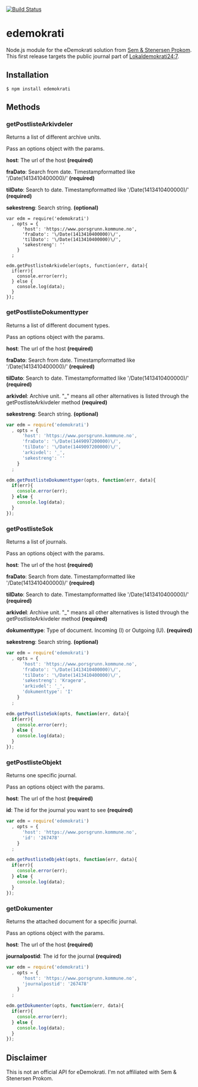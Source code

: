 [![Build Status](https://travis-ci.org/zrrrzzt/edemokrati.svg?branch=master)](https://travis-ci.org/zrrrzzt/edemokrati)
# edemokrati 

Node.js module for the eDemokrati solution from [Sem & Stenersen Prokom](http://www.prokom.no/).
This first release targets the public journal part of [Lokaldemokrati24:7](http://www.prokom.no/Produkter/Portal/Lokaldemokrati247/).

## Installation

```
$ npm install edemokrati
```

## Methods

### getPostlisteArkivdeler

Returns a list of different archive units.
 
Pass an options object with the params.

**host**: The url of the host **(required)**

**fraDato**: Search from date. Timestampformatted like '\/Date(1413410400000)\/' **(required)**

**tilDato**: Search to date. Timestampformatted like '\/Date(1413410400000)\/' **(required)**

**søkestreng**: Search string. **(optional)**

```
var edm = require('edemokrati')
  , opts = {
      'host': 'https://www.porsgrunn.kommune.no',
      'fraDato': '\/Date(1413410400000)\/',
      'tilDato': '\/Date(1413410400000)\/',
      'søkestreng': ''
    }
  ;

edm.getPostlisteArkivdeler(opts, function(err, data){
  if(err){
    console.error(err);
  } else {
    console.log(data);
  }
});
```

### getPostlisteDokumenttyper

Returns a list of different document types.
 
Pass an options object with the params.

**host**: The url of the host **(required)**

**fraDato**: Search from date. Timestampformatted like '\/Date(1413410400000)\/' **(required)**

**tilDato**: Search to date. Timestampformatted like '\/Date(1413410400000)\/' **(required)**

**arkivdel**: Archive unit. "_" means all other alternatives is listed through the getPostlisteArkivdeler method **(required)**

**søkestreng**: Search string. **(optional)**

```javascript
var edm = require('edemokrati')
  , opts = {
      'host': 'https://www.porsgrunn.kommune.no',
      'fraDato': '\/Date(1449097200000)\/',
      'tilDato': '\/Date(1449097200000)\/',
      'arkivdel': '_',
      'søkestreng': ''
    }
  ;

edm.getPostlisteDokumenttyper(opts, function(err, data){
  if(err){
    console.error(err);
  } else {
    console.log(data);
  }
});
```

### getPostlisteSok

Returns a list of journals.
 
Pass an options object with the params.

**host**: The url of the host **(required)**

**fraDato**: Search from date. Timestampformatted like '\/Date(1413410400000)\/' **(required)**

**tilDato**: Search to date. Timestampformatted like '\/Date(1413410400000)\/' **(required)**

**arkivdel**: Archive unit. "_" means all other alternatives is listed through the getPostlisteArkivdeler method **(required)**

**dokumenttype**: Type of document. Incoming (I) or Outgoing (U). **(required)**

**søkestreng**: Search string. **(optional)**

```javascript
var edm = require('edemokrati')
  , opts = {
      'host': 'https://www.porsgrunn.kommune.no',
      'fraDato': '\/Date(1413410400000)\/',
      'tilDato': '\/Date(1413410400000)\/',
      'søkestreng': 'Kragerø',
      'arkivdel': '_',
      'dokumenttype': 'I'
    }
  ;

edm.getPostlisteSok(opts, function(err, data){
  if(err){
    console.error(err);
  } else {
    console.log(data);
  }
});
```

### getPostlisteObjekt

Returns one specific journal.
 
Pass an options object with the params.

**host**: The url of the host **(required)**

**id**: The id for the journal you want to see **(required)**

```javascript
var edm = require('edemokrati')
  , opts = {
      'host': 'https://www.porsgrunn.kommune.no',
      'id': '267478'
    }
  ;

edm.getPostlisteObjekt(opts, function(err, data){
  if(err){
    console.error(err);
  } else {
    console.log(data);
  }
});
```

### getDokumenter

Returns the attached document for a specific journal.
 
Pass an options object with the params.

**host**: The url of the host **(required)**

**journalpostid**: The id for the journal **(required)**

```javascript
var edm = require('edemokrati')
  , opts = {
      'host': 'https://www.porsgrunn.kommune.no',
      'journalpostid': '267478'
    }
  ;

edm.getDokumenter(opts, function(err, data){
  if(err){
    console.error(err);
  } else {
    console.log(data);
  }
});
```

## Disclaimer

This is not an official API for eDemokrati. I'm not affiliated with Sem & Stenersen Prokom.